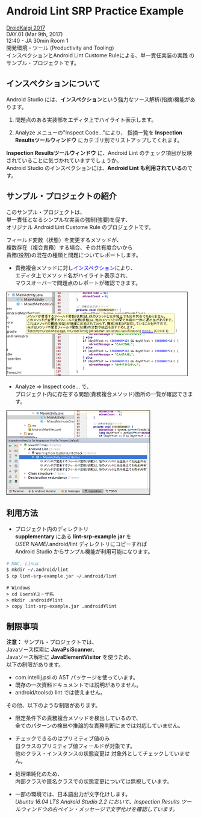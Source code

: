# Android Lint SRP Practice Example
[DroidKaigi 2017](https://droidkaigi.github.io/2017/)  
DAY.01 (Mar 9th, 2017)  
12:40 - JA 30min Room 1  
開発環境・ツール (Productivity and Tooling)  
インスペクションとAndroid Lint Custome Ruleによる、単一責任実装の実践 のサンプル・プロジェクトです。

## インスペクションについて
Android Studio には、**インスペクション**という強力なソース解析(指摘)機能があります。

1. 問題点のある実装部をエディタ上でハイライト表示します。

1. Analyze メニューの"Inspect Code..."により、
指摘一覧を **Inspection Resultsツールウィンドウ** にカテゴリ別でリストアップしてくれます。

**Inspection Resultsツールウィンドウ** に、Android Lint のチェック項目が反映されていることに気づかれていますでしょうか。  
Android Studio のインスペクションには、**Android Lint も利用されている**のです。

## サンプル・プロジェクトの紹介
このサンプル・プロジェクトは、  
単一責任となるシンプルな実装の強制(強要)を促す、  
オリジナル Android	Lint Custome Rule のプロジェクトです。

フィールド変数（状態）を変更するメソッドが、  
複数存在（複合責務）する場合、その共有度合いから  
責務(役割)の混在の種類と問題についてレポートします。

- 責務複合メソッドに対し<font color="blue">インスペクション</font>により、  
エディタ上でメソッド名がハイライト表示され、  
マウスオーバーで問題点のレポートが確認できます。  
<img src="doc/custom-srp-lint-popup.png" width="480px" border="1" />

- Analyze ⇒ Inspect code... で、  
プロジェクト内に存在する問題(責務複合メソッド)箇所の一覧が確認できます。 
<img src="doc/analyze-inspection-code.png" width="380px" border="1" />


## 利用方法
- プロジェクト内のディレクトリ  
**supplementary** にある **lint-srp-example.jar** を  
*USER NAME*/.android/lint ディレクトリにコピーすれば  
Android Studio からサンプル機能が利用可能になります。


```bash
# MAC, Linux
$ mkdir ~/.android/lint
$ cp lint-srp-example.jar ~/.android/lint
```
<pre><code># Windows
> cd Users&yen;ユーザ名
> mkdir .android&yen;lint
> copy lint-srp-example.jar .android&yen;lint</code></pre>

## 制限事項
**注意：**
サンプル・プロジェクトでは、  
Javaソース探索に **JavaPsiScanner**、  
Javaソース解析に **JavaElementVisitor** を使うため、  
以下の制限があります。  

- com.intellij.psi の AST パッケージを使っています。
- 既存の一次資料ドキュメントでは説明がありません。
- android/toolsの lint では使えません。

その他、以下のような制限があります。

- 限定条件下の責務複合メソッドを検出しているので、  
全てのパターンの検出や推論的な責務判断にまでは対応していません。

- チェックできるのはプリミティブ値のみ  
自クラスのプリミティブ値フィールドが対象です。  
他のクラス・インスタンスの状態変更は
対象外としてチェックしていません。  

- 処理単純化のため、  
内部クラスや匿名クラスでの状態変更については無視しています。

- 一部の環境では、日本語出力が文字化けします。  
*Ubuntu 16.04 LTS Android Studio 2.2 において、Inspection Results ツールウィンドウの右ペイン・メッセージで文字化けを確認しています。*
